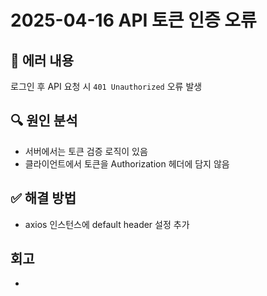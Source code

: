 # 2025-04-16 API 토큰 인증 오류

## 🐞 에러 내용
로그인 후 API 요청 시 `401 Unauthorized` 오류 발생

## 🔍 원인 분석
- 서버에서는 토큰 검증 로직이 있음
- 클라이언트에서 토큰을 Authorization 헤더에 담지 않음

## ✅ 해결 방법
- axios 인스턴스에 default header 설정 추가

## 회고
- 